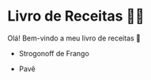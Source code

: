 # Livro de Receitas  :man_cook:

Olá! Bem-vindo a meu livro de receitas :cake:

- Strogonoff de Frango

- Pavê
